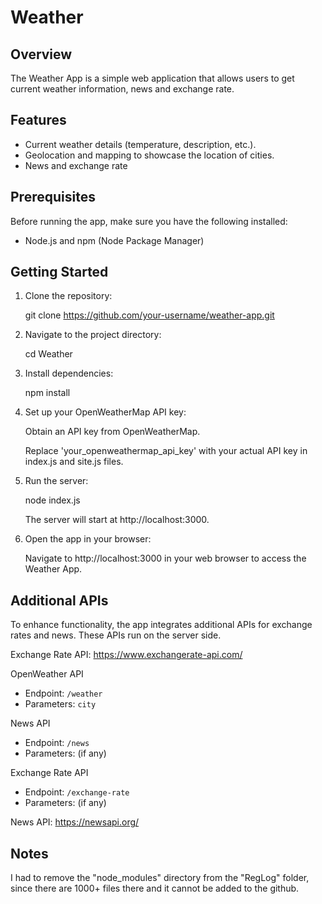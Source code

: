 # Weather

## Overview

The Weather App is a simple web application that allows users to get current weather information, news and exchange rate.

## Features

- Current weather details (temperature, description, etc.).
- Geolocation and mapping to showcase the location of cities.
- News and exchange rate

## Prerequisites

Before running the app, make sure you have the following installed:

- Node.js and npm (Node Package Manager)

## Getting Started

1. Clone the repository:
   
   git clone https://github.com/your-username/weather-app.git
  
2. Navigate to the project directory:

   cd Weather

3. Install dependencies:

   npm install

4. Set up your OpenWeatherMap API key:

   Obtain an API key from OpenWeatherMap.

   Replace 'your_openweathermap_api_key' with your actual API key in index.js and site.js files.

5. Run the server:

   node index.js

   The server will start at http://localhost:3000.

6. Open the app in your browser:

   Navigate to http://localhost:3000 in your web browser to access the Weather App.

## Additional APIs

To enhance functionality, the app integrates additional APIs for exchange rates and news. These APIs run on the server side.

Exchange Rate API: https://www.exchangerate-api.com/

OpenWeather API

- Endpoint: `/weather`
- Parameters: `city`

News API

- Endpoint: `/news`
- Parameters: (if any)

Exchange Rate API

- Endpoint: `/exchange-rate`
- Parameters: (if any)

News API: https://newsapi.org/

## Notes

I had to remove the "node_modules" directory from the "RegLog" folder, since there are 1000+ files there and it cannot be added to the github.

